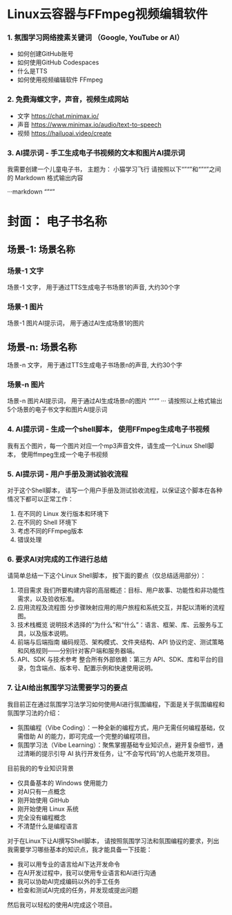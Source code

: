 # Linux云容器与FFmpeg视频编辑软件

### 1. 氛围学习网络搜素关键词 （Google, YouTube or AI）

- 如何创建GitHub账号
- 如何使用GitHub Codespaces
- 什么是TTS
- 如何使用视频编辑软件 FFmpeg


### 2. 免费海螺文字，声音，视频生成网站

- 文字 https://chat.minimax.io/
- 声音 https://www.minimax.io/audio/text-to-speech
- 视频 https://hailuoai.video/create

### 3. AI提示词 - 手工生成电子书视频的文本和图片AI提示词

我需要创建一个儿童电子书， 主题为： 小猫学习飞行
请按照以下“”“”和“”“”之间的 Markdown 格式输出内容

···markdown
“”“”
# 封面： 电子书名称

## 场景-1: 场景名称

### 场景-1 文字

场景-1 文字， 用于通过TTS生成电子书场景1的声音, 大约30个字

### 场景-1 图片

场景-1 图片AI提示词， 用于通过AI生成场景1的图片

## 场景-n: 场景名称

场景-n 文字， 用于通过TTS生成电子书场景n的声音, 大约30个字

### 场景-n 图片

场景-n 图片AI提示词， 用于通过AI生成场景n的图片
“”“”
···
请按照以上格式输出5个场景的电子书文字和图片AI提示词

### 4. AI提示词 - 生成一个shell脚本， 使用FFmpeg生成电子书视频

我有五个图片，每一个图片对应一个mp3声音文件，请生成一个Linux Shell脚本， 使用ffmpeg生成一个电子书视频

### 5. AI提示词 - 用户手册及测试验收流程

对于这个Shell脚本， 请写一个用户手册及测试验收流程，以保证这个脚本在各种情况下都可以正常工作：

1. 在不同的 Linux 发行版本和环境下
2. 在不同的 Shell 环境下
3. 考虑不同的FFmpeg版本
4. 错误处理

### 6. 要求AI对完成的工作进行总结

请简单总结一下这个Linux Shell脚本， 按下面的要点（仅总结适用部分）：

1. 项目需求 我们所要构建内容的高层概述：目标、用户故事、功能性和非功能性需求，以及验收标准。
2. 应用流程及流程图 分步骤映射应用的用户旅程和系统交互，并配以清晰的流程图。
3. 技术栈概览 说明技术选择的“为什么”和“什么”：语言、框架、库、云服务与工具，以及版本说明。
4. 前端与后端指南 编码规范、架构模式、文件夹结构、API 协议约定、测试策略和风格规则——分别针对客户端和服务器端。
5. API、SDK 与技术参考 整合所有外部依赖：第三方 API、SDK、库和平台的目录，包含端点、版本号、配置示例和快速使用说明。

### 7. 让AI给出氛围学习法需要学习的要点

我目前正在通过氛围学习法学习如何使用AI进行氛围编程，下面是关于氛围编程和氛围学习法的介绍：

- 氛围编程（Vibe Coding）：一种全新的编程方式，用户无需任何编程基础，仅需借助 AI 的能力，即可完成一个完整的编程项目。
- 氛围学习法（Vibe Learning）：聚焦掌握基础专业知识点，避开复杂细节，通过清晰的提示引导 AI 执行开发任务，让“不会写代码”的人也能开发项目。

目前我的的专业知识背景

- 仅具备基本的 Windows 使用能力  
- 对AI只有一点概念 
- 刚开始使用 GitHub  
- 刚开始使用 Linux 系统  
- 完全没有编程概念
- 不清楚什么是编程语言  

对于在Linux下让AI撰写Shell脚本， 请按照氛围学习法和氛围编程的要求，列出我需要学习哪些基本的知识点，我才能具备一下技能：

- 我可以用专业的语言给AI下达开发命令  
- 在AI开发过程中，我可以使用专业语言和AI进行沟通
- 我可以协助AI完成编码以外的手工任务
- 检查和测试AI完成的任务，并发现或提出问题

然后我可以轻松的使用AI完成这个项目。